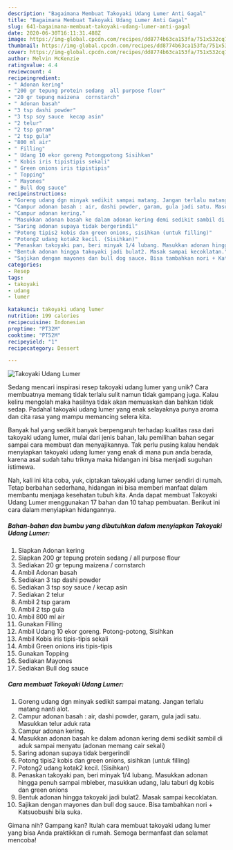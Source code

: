 ```yaml
---
description: "Bagaimana Membuat Takoyaki Udang Lumer Anti Gagal"
title: "Bagaimana Membuat Takoyaki Udang Lumer Anti Gagal"
slug: 641-bagaimana-membuat-takoyaki-udang-lumer-anti-gagal
date: 2020-06-30T16:11:31.488Z
image: https://img-global.cpcdn.com/recipes/dd8774b63ca153fa/751x532cq70/takoyaki-udang-lumer-foto-resep-utama.jpg
thumbnail: https://img-global.cpcdn.com/recipes/dd8774b63ca153fa/751x532cq70/takoyaki-udang-lumer-foto-resep-utama.jpg
cover: https://img-global.cpcdn.com/recipes/dd8774b63ca153fa/751x532cq70/takoyaki-udang-lumer-foto-resep-utama.jpg
author: Melvin McKenzie
ratingvalue: 4.4
reviewcount: 4
recipeingredient:
- " Adonan kering"
- "200 gr tepung protein sedang  all purpose flour"
- "20 gr tepung maizena  cornstarch"
- " Adonan basah"
- "3 tsp dashi powder"
- "3 tsp soy sauce  kecap asin"
- "2 telur"
- "2 tsp garam"
- "2 tsp gula"
- "800 ml air"
- " Filling"
- " Udang 10 ekor goreng Potongpotong Sisihkan"
- " Kobis iris tipistipis sekali"
- " Green onions iris tipistipis"
- " Topping"
- " Mayones"
- " Bull dog sauce"
recipeinstructions:
- "Goreng udang dgn minyak sedikit sampai matang. Jangan terlalu matang nanti alot."
- "Campur adonan basah : air, dashi powder, garam, gula jadi satu. Masukkan telur aduk rata"
- "Campur adonan kering."
- "Masukkan adonan basah ke dalam adonan kering demi sedikit sambil di aduk sampai menyatu (adonan memang cair sekali)"
- "Saring adonan supaya tidak bergerindil"
- "Potong tipis2 kobis dan green onions, sisihkan (untuk filling)"
- "Potong2 udang kotak2 kecil. (Sisihkan)"
- "Penaskan takoyaki pan, beri minyak 1/4 lubang. Masukkan adonan hingga penuh sampai mbleber, masukkan udang, lalu taburi dg kobis dan green onions"
- "Bentuk adonan hingga takoyaki jadi bulat2. Masak sampai kecoklatan."
- "Sajikan dengan mayones dan bull dog sauce. Bisa tambahkan nori + Katsuobushi bila suka."
categories:
- Resep
tags:
- takoyaki
- udang
- lumer

katakunci: takoyaki udang lumer 
nutrition: 199 calories
recipecuisine: Indonesian
preptime: "PT32M"
cooktime: "PT52M"
recipeyield: "1"
recipecategory: Dessert

---
```



![Takoyaki Udang Lumer](https://img-global.cpcdn.com/recipes/dd8774b63ca153fa/751x532cq70/takoyaki-udang-lumer-foto-resep-utama.jpg)

Sedang mencari inspirasi resep takoyaki udang lumer yang unik? Cara membuatnya memang tidak terlalu sulit namun tidak gampang juga. Kalau keliru mengolah maka hasilnya tidak akan memuaskan dan bahkan tidak sedap. Padahal takoyaki udang lumer yang enak selayaknya punya aroma dan cita rasa yang mampu memancing selera kita.



Banyak hal yang sedikit banyak berpengaruh terhadap kualitas rasa dari takoyaki udang lumer, mulai dari jenis bahan, lalu pemilihan bahan segar sampai cara membuat dan menyajikannya. Tak perlu pusing kalau hendak menyiapkan takoyaki udang lumer yang enak di mana pun anda berada, karena asal sudah tahu triknya maka hidangan ini bisa menjadi suguhan istimewa.


Nah, kali ini kita coba, yuk, ciptakan takoyaki udang lumer sendiri di rumah. Tetap berbahan sederhana, hidangan ini bisa memberi manfaat dalam membantu menjaga kesehatan tubuh kita. Anda dapat membuat Takoyaki Udang Lumer menggunakan 17 bahan dan 10 tahap pembuatan. Berikut ini cara dalam menyiapkan hidangannya.

<!--inarticleads1-->

##### Bahan-bahan dan bumbu yang dibutuhkan dalam menyiapkan Takoyaki Udang Lumer:

1. Siapkan  Adonan kering
1. Siapkan 200 gr tepung protein sedang / all purpose flour
1. Sediakan 20 gr tepung maizena / cornstarch
1. Ambil  Adonan basah
1. Sediakan 3 tsp dashi powder
1. Sediakan 3 tsp soy sauce / kecap asin
1. Sediakan 2 telur
1. Ambil 2 tsp garam
1. Ambil 2 tsp gula
1. Ambil 800 ml air
1. Gunakan  Filling
1. Ambil  Udang 10 ekor goreng. Potong-potong, Sisihkan
1. Ambil  Kobis iris tipis-tipis sekali
1. Ambil  Green onions iris tipis-tipis
1. Gunakan  Topping
1. Sediakan  Mayones
1. Sediakan  Bull dog sauce




<!--inarticleads2-->

##### Cara membuat Takoyaki Udang Lumer:

1. Goreng udang dgn minyak sedikit sampai matang. Jangan terlalu matang nanti alot.
1. Campur adonan basah : air, dashi powder, garam, gula jadi satu. Masukkan telur aduk rata
1. Campur adonan kering.
1. Masukkan adonan basah ke dalam adonan kering demi sedikit sambil di aduk sampai menyatu (adonan memang cair sekali)
1. Saring adonan supaya tidak bergerindil
1. Potong tipis2 kobis dan green onions, sisihkan (untuk filling)
1. Potong2 udang kotak2 kecil. (Sisihkan)
1. Penaskan takoyaki pan, beri minyak 1/4 lubang. Masukkan adonan hingga penuh sampai mbleber, masukkan udang, lalu taburi dg kobis dan green onions
1. Bentuk adonan hingga takoyaki jadi bulat2. Masak sampai kecoklatan.
1. Sajikan dengan mayones dan bull dog sauce. Bisa tambahkan nori + Katsuobushi bila suka.




Gimana nih? Gampang kan? Itulah cara membuat takoyaki udang lumer yang bisa Anda praktikkan di rumah. Semoga bermanfaat dan selamat mencoba!
